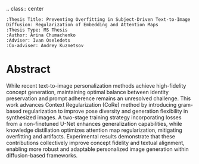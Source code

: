 .. class:: center

    :Thesis Title: Preventing Overfitting in Subject-Driven Text-to-Image Diffusion: Regularization of Embedding and Attention Maps
    :Thesis Type: MS Thesis
    :Author: Arina Chumachenko
    :Adviser: Ivan Oseledets 
    :Co-adviser: Andrey Kuznetsov

Abstract
========
While recent text-to-image personalization methods achieve high-fidelity concept generation, maintaining optimal balance between identity preservation and prompt adherence remains an unresolved challenge. 
This work advances Context Regularization (CoRe) method by introducing gram-based regularization to improve pose diversity and generation flexibility in synthesized images. 
A two-stage training strategy incorporating losses from a non-finetuned U-Net enhances generalization capabilities, while knowledge distillation optimizes attention map regularization, mitigating overfitting and artifacts. 
Experimental results demonstrate that these contributions collectively improve concept fidelity and textual alignment, enabling more robust and adaptable personalized image generation within diffusion-based frameworks.
